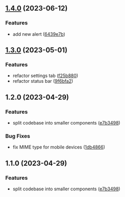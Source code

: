 

## [1.4.0](https://github.com/nikdanilov/whisper-obsidian-plugin/compare/1.3.0...1.4.0) (2023-06-12)


### Features

* add new alert ([6439e7b](https://github.com/nikdanilov/whisper-obsidian-plugin/commit/6439e7b6e33882e9e2ee87fd85dcfe528bb4afaa))

## [1.3.0](https://github.com/nikdanilov/whisper-obsidian-plugin/compare/1.2.0...1.3.0) (2023-05-01)

### Features

-   refactor settings tab ([f25b880](https://github.com/nikdanilov/whisper-obsidian-plugin/commit/f25b88052c3f633249d688954e5a1d6028fcd4dc))
-   refactor status bar ([9f6bfa2](https://github.com/nikdanilov/whisper-obsidian-plugin/commit/9f6bfa214611a771fc30bd14c504064dc90cdb01))

## 1.2.0 (2023-04-29)

### Features

-   split codebase into smaller components ([e7b3498](https://github.com/nikdanilov/whisper-obsidian-plugin/commit/e7b3498481e2dddd811e46f0fe0bd939e01978f1))

### Bug Fixes

-   fix MIME type for mobile devices ([1db4866](https://github.com/nikdanilov/whisper-obsidian-plugin/commit/1db486613ced5b12022f303d926dd91fdda74ad2))

## 1.1.0 (2023-04-29)

### Features

-   split codebase into smaller components ([e7b3498](https://github.com/nikdanilov/whisper-obsidian-plugin/commit/e7b3498481e2dddd811e46f0fe0bd939e01978f1))